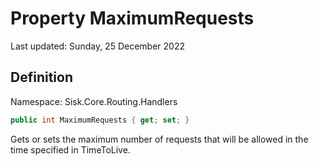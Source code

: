 # Property MaximumRequests
Last updated: Sunday, 25 December 2022

## Definition
Namespace: Sisk.Core.Routing.Handlers

```csharp
public int MaximumRequests { get; set; }
```

Gets or sets the maximum number of requests that will be allowed in the time specified in TimeToLive.

